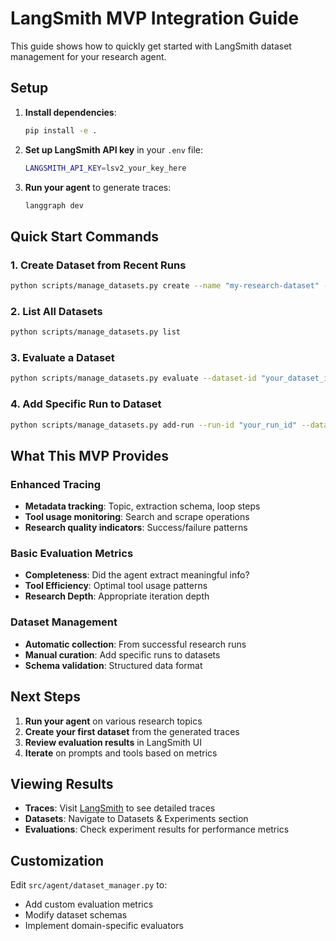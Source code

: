 # LangSmith MVP Integration Guide

This guide shows how to quickly get started with LangSmith dataset management for your research agent.

## Setup

1. **Install dependencies**:
   ```bash
   pip install -e .
   ```

2. **Set up LangSmith API key** in your `.env` file:
   ```bash
   LANGSMITH_API_KEY=lsv2_your_key_here
   ```

3. **Run your agent** to generate traces:
   ```bash
   langgraph dev
   ```

## Quick Start Commands

### 1. Create Dataset from Recent Runs
```bash
python scripts/manage_datasets.py create --name "my-research-dataset" --from-runs
```

### 2. List All Datasets
```bash
python scripts/manage_datasets.py list
```

### 3. Evaluate a Dataset
```bash
python scripts/manage_datasets.py evaluate --dataset-id "your_dataset_id"
```

### 4. Add Specific Run to Dataset
```bash
python scripts/manage_datasets.py add-run --run-id "your_run_id" --dataset-id "your_dataset_id"
```

## What This MVP Provides

### Enhanced Tracing
- **Metadata tracking**: Topic, extraction schema, loop steps
- **Tool usage monitoring**: Search and scrape operations
- **Research quality indicators**: Success/failure patterns

### Basic Evaluation Metrics
- **Completeness**: Did the agent extract meaningful info?
- **Tool Efficiency**: Optimal tool usage patterns
- **Research Depth**: Appropriate iteration depth

### Dataset Management
- **Automatic collection**: From successful research runs
- **Manual curation**: Add specific runs to datasets
- **Schema validation**: Structured data format

## Next Steps

1. **Run your agent** on various research topics
2. **Create your first dataset** from the generated traces
3. **Review evaluation results** in LangSmith UI
4. **Iterate** on prompts and tools based on metrics

## Viewing Results

- **Traces**: Visit [LangSmith](https://smith.langchain.com/) to see detailed traces
- **Datasets**: Navigate to Datasets & Experiments section
- **Evaluations**: Check experiment results for performance metrics

## Customization

Edit `src/agent/dataset_manager.py` to:
- Add custom evaluation metrics
- Modify dataset schemas
- Implement domain-specific evaluators
